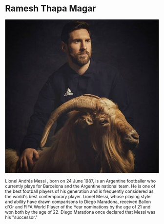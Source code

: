 Ramesh Thapa Magar
===========
![Image](https://github.com/RameshMagar/RameshMagar.github.io/blob/master/messi.jpg?raw=true)

Lionel Andrés Messi , born on 24 June 1987, is an Argentine footballer who currently plays for Barcelona and the Argentine national team. He is one of the best football players of his generation and is frequently considered as the world's best contemporary player. Lionel Messi, whose playing style and ability have drawn comparisons to Diego Maradona, received Ballon d'Or and FIFA World Player of the Year nominations by the age of 21 and won both by the age of 22. Diego Maradona once declared that Messi was his "successor."
